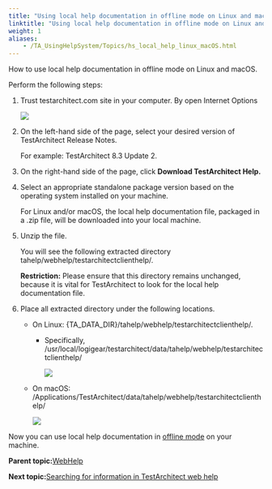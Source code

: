 ```yaml
--- 
title: "Using local help documentation in offline mode on Linux and macOS"
linktitle: "Using local help documentation in offline mode on Linux and macOS"
weight: 1
aliases: 
    - /TA_UsingHelpSystem/Topics/hs_local_help_linux_macOS.html
---
```


How to use local help documentation in offline mode on Linux and macOS.

Perform the following steps:

1.  Trust testarchitect.com site in your computer. By open Internet Options

    ![](/images//Images/troubleshoot1.png)

2.  On the left-hand side of the page, select your desired version of TestArchitect Release Notes.

    For example: TestArchitect 8.3 Update 2.

3.  On the right-hand side of the page, click **Download TestArchitect Help.**

4.  Select an appropriate standalone package version based on the operating system installed on your machine.

    For Linux and/or macOS, the local help documentation file, packaged in a .zip file, will be downloaded into your local machine.

5.  Unzip the file.

    You will see the following extracted directory tahelp/webhelp/testarchitectclienthelp/.

    **Restriction:** Please ensure that this directory remains unchanged, because it is vital for TestArchitect to look for the local help documentation file.

6.  Place all extracted directory under the following locations.

    -   On Linux: \{TA\_DATA\_DIR\}/tahelp/webhelp/testarchitectclienthelp/.
        -   Specifically, /usr/local/logigear/testarchitect/data/tahelp/webhelp/testarchitectclienthelp/

            ![](/images//Images/web_directory_structure_linux.png)

    -   On macOS: /Applications/TestArchitect/data/tahelp/webhelp/testarchitectclienthelp/

        ![](/images//Images/web_directory_structure_macOS.png)


Now you can use local help documentation in [offline mode](/TA_Help/Topics/Additional_features_preferences.html#li.Use_online_help) on your machine.

**Parent topic:**[WebHelp](/TA_UsingHelpSystem/Topics/hs_WebHelp.html)

**Next topic:**[Searching for information in TestArchitect web help](/TA_UsingHelpSystem/Topics/hs_WebHelp_search.html)

